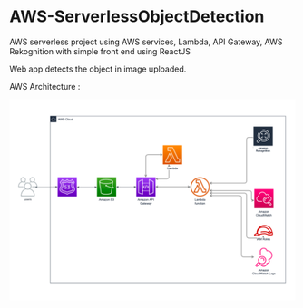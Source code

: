 # AWS-ServerlessObjectDetection

AWS serverless project using AWS services, Lambda, API Gateway, AWS Rekognition with simple front end using ReactJS

Web app detects the object in image uploaded.

AWS Architecture : 

![alt text](https://github.com/pratikshirsathp/AWS-ServerlessObjectDetection/blob/main/arch.png?raw=true)

